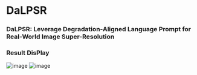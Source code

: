 # DaLPSR
### DaLPSR: Leverage Degradation-Aligned Language Prompt for Real-World Image Super-Resolution
### Result DisPlay
![image](https://github.com/puppy210/DaLPSR/blob/main/figs/result_real.png)
![image](https://github.com/puppy210/DaLPSR/blob/main/figs/result_syn.png)
